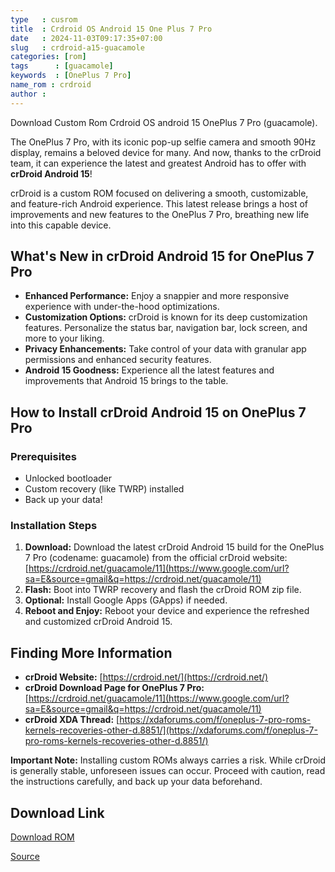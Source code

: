 ```yaml
---
type   : cusrom
title  : Crdroid OS Android 15 One Plus 7 Pro
date   : 2024-11-03T09:17:35+07:00
slug   : crdroid-a15-guacamole
categories: [rom]
tags      : [guacamole]
keywords  : [OnePlus 7 Pro]
name_rom : crdroid
author :
---
```


Download Custom Rom Crdroid OS android 15 OnePlus 7 Pro (guacamole).


The OnePlus 7 Pro, with its iconic pop-up selfie camera and smooth 90Hz display, remains a beloved device for many. And now, thanks to the crDroid team, it can experience the latest and greatest Android has to offer with **crDroid Android 15**\!

crDroid is a custom ROM focused on delivering a smooth, customizable, and feature-rich Android experience. This latest release brings a host of improvements and new features to the OnePlus 7 Pro, breathing new life into this capable device.

## What's New in crDroid Android 15 for OnePlus 7 Pro

  * **Enhanced Performance:** Enjoy a snappier and more responsive experience with under-the-hood optimizations.
  * **Customization Options:**  crDroid is known for its deep customization features. Personalize the status bar, navigation bar, lock screen, and more to your liking.
  * **Privacy Enhancements:** Take control of your data with granular app permissions and enhanced security features.
  * **Android 15 Goodness:**  Experience all the latest features and improvements that Android 15 brings to the table.

## How to Install crDroid Android 15 on OnePlus 7 Pro

### Prerequisites

  * Unlocked bootloader
  * Custom recovery (like TWRP) installed
  * Back up your data\!

### Installation Steps

1.  **Download:** Download the latest crDroid Android 15 build for the OnePlus 7 Pro (codename: guacamole) from the official crDroid website: [https://crdroid.net/guacamole/11](https://www.google.com/url?sa=E&source=gmail&q=https://crdroid.net/guacamole/11)
2.  **Flash:** Boot into TWRP recovery and flash the crDroid ROM zip file.
3.  **Optional:** Install Google Apps (GApps) if needed.
4.  **Reboot and Enjoy:** Reboot your device and experience the refreshed and customized crDroid Android 15.

## Finding More Information

  * **crDroid Website:** [https://crdroid.net/](https://crdroid.net/)
  * **crDroid Download Page for OnePlus 7 Pro:** [https://crdroid.net/guacamole/11](https://www.google.com/url?sa=E&source=gmail&q=https://crdroid.net/guacamole/11)
  * **crDroid XDA Thread:** [https://xdaforums.com/f/oneplus-7-pro-roms-kernels-recoveries-other-d.8851/](https://xdaforums.com/f/oneplus-7-pro-roms-kernels-recoveries-other-d.8851/)

**Important Note:** Installing custom ROMs always carries a risk. While crDroid is generally stable, unforeseen issues can occur.  Proceed with caution, read the instructions carefully, and back up your data beforehand.


## Download Link
[Download ROM](https://sourceforge.net/projects/crdroid/files/guacamole/10.x/)

[Source](https://crdroid.net/guacamole/10)

